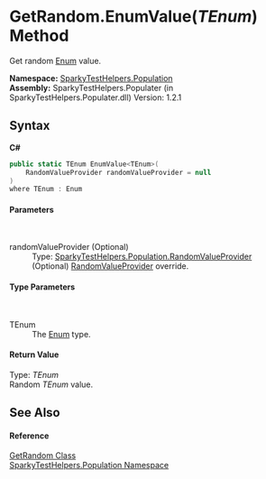 # GetRandom.EnumValue(*TEnum*) Method 
 

Get random <a href="http://msdn2.microsoft.com/en-us/library/1zt1ybx4" target="_blank">Enum</a> value.

**Namespace:**&nbsp;<a href="N_SparkyTestHelpers_Population.md">SparkyTestHelpers.Population</a><br />**Assembly:**&nbsp;SparkyTestHelpers.Populater (in SparkyTestHelpers.Populater.dll) Version: 1.2.1

## Syntax

**C#**<br />
``` C#
public static TEnum EnumValue<TEnum>(
	RandomValueProvider randomValueProvider = null
)
where TEnum : Enum

```


#### Parameters
&nbsp;<dl><dt>randomValueProvider (Optional)</dt><dd>Type: <a href="T_SparkyTestHelpers_Population_RandomValueProvider.md">SparkyTestHelpers.Population.RandomValueProvider</a><br />(Optional) <a href="T_SparkyTestHelpers_Population_RandomValueProvider.md">RandomValueProvider</a> override.</dd></dl>

#### Type Parameters
&nbsp;<dl><dt>TEnum</dt><dd>The <a href="http://msdn2.microsoft.com/en-us/library/1zt1ybx4" target="_blank">Enum</a> type.</dd></dl>

#### Return Value
Type: *TEnum*<br />Random *TEnum* value.

## See Also


#### Reference
<a href="T_SparkyTestHelpers_Population_GetRandom.md">GetRandom Class</a><br /><a href="N_SparkyTestHelpers_Population.md">SparkyTestHelpers.Population Namespace</a><br />